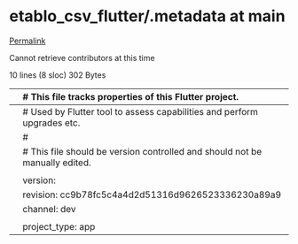 # etablo\_csv\_flutter/.metadata at main

[Permalink](https://github.com/necatichdar/etablo_csv_flutter/blob/76a76f17087bd1c7cb9915c0341b9876d3ca216c/.metadata)

Cannot retrieve contributors at this time

 10 lines \(8 sloc\) 302 Bytes

|  | \# This file tracks properties of this Flutter project. |
| :--- | :--- |
|  | \# Used by Flutter tool to assess capabilities and perform upgrades etc. |
|  | \# |
|  | \# This file should be version controlled and should not be manually edited. |
|  |  |
|  | version: |
|  |  revision: cc9b78fc5c4a4d2d51316d9626523336230a89a9 |
|  |  channel: dev |
|  |  |
|  | project\_type: app |

